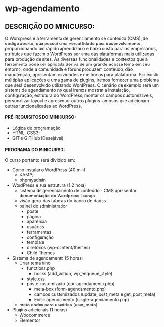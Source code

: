 # wp-agendamento
## DESCRIÇÃO DO MINICURSO:
O Wordpress é a ferramenta de gerenciamento de conteúdo (CMS), de código aberto, que possui uma versatilidade para desenvolvimento, proporcionando um rápido aprendizado e baixo custo para os empresários, atributos que fazem o WordPress ser uma das plataformas mais utilizadas para produção de sites.
As diversas funcionalidades e contextos que a ferramenta pode ser aplicada deriva de um grande ecossistema em seu entorno, onde a comunidade e fóruns produzem conteúdo, dão manutenção, apresentam novidades e melhorias para plataforma. 
Por existir múltiplas aplicações e uma gama de plugins, iremos fornecer uma problema que será desenvolvido utilizando WordPress. O cenário de exemplo será um sistema de agendamento no qual iremos mostrar a instalação, configuração, estrutura do WordPress, montar os campos customizáveis, personalizar layout e apresentar outros plugins famosos que adicionam outras funcionalidades ao WordPress.

#### PRÉ-REQUISITOS DO MINICURSO:
- Lógica de programação;
- HTML, CSS3;
- GIT e GITHub (Desejável)

#### PROGRAMA DO MINICURSO:
O curso portanto será dividido em:
- Como instalar o WordPress (40 min)
	- XAMP;
	- phpmyadmin
- WordPress e sua estrutura (1.2 hora)
	- sistema de gerenciamento de conteúdo - CMS
	apresentar documentação do Wordpress
	licença
	- visão geral das tabelas do banco de dados
	- painel do administrador
		- poste
		- página 
		- aparência
		- usuários 
		- ferramentas 
		- configuração
		- template
		- diretórios (wp-content/themes)
		- Child Themes
- Sistema de agendamento (5 horas)
	- Criar tema filho
		- functions.php
			- hooks (add_action, wp_enqueue_style)
		- style.css
		- poste customizado (cpt-agendamento.php)
			- meta-box (form-agendamento.php)
			- campos customizados (update_post_meta e get_post_meta)
			- Exibir agendamento (single-agendamento.php)
	- meta dados para usuários (user_meta)
- Plugins adicionais (1 horas)
	- Woocommerce
	- Elementor 
